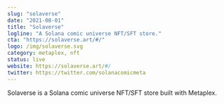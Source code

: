 ```yaml
---
slug: "solaverse"
date: "2021-08-01"
title: "Solaverse"
logline: "A Solana comic universe NFT/SFT store."
cta: "https://solaverse.art/#/"
logo: /img/solaverse.svg
category: metaplex, nft
status: live
website: https://solaverse.art/#/
twitter: https://twitter.com/solanacomicmeta
---
```


Solaverse is a Solana comic universe NFT/SFT store built with Metaplex.
